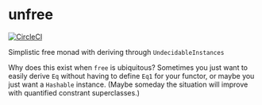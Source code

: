 # unfree

[![CircleCI](https://circleci.com/gh/ejconlon/unfree/tree/master.svg?style=svg)](https://circleci.com/gh/ejconlon/unfree/tree/master)

Simplistic free monad with deriving through `UndecidableInstances`

Why does this exist when `free` is ubiquitous? Sometimes you just want to easily derive `Eq` without having to define `Eq1` for your functor, or maybe you just want a `Hashable` instance. (Maybe someday the situation will improve with quantified constrant superclasses.)
